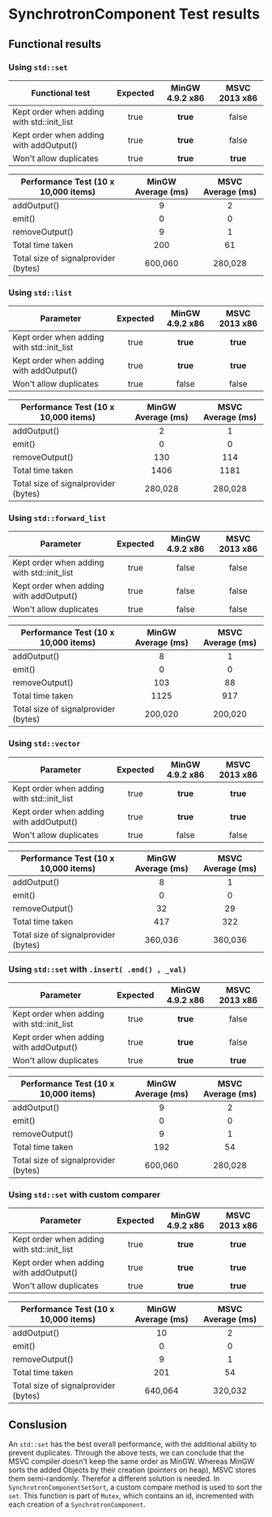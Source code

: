 # **SynchrotronComponent** Test results

## Functional results

### Using `std::set`

| Functional test | Expected | MinGW 4.9.2 x86 | MSVC 2013 x86 |
| --- | :---: | :---: | :---: |
| Kept order when adding with std::init_list	| true | **true** | false    |
| Kept order when adding with addOutput()	| true | **true** | false    |
| Won't allow duplicates			| true | **true** | **true** |

| Performance Test (10 x 10,000 items) | MinGW Average (ms) | MSVC Average (ms) |
| --- | :---: | :---: |
| addOutput()                          |       9 |       2 |
| emit()                               |       0 |       0 |
| removeOutput()                       |       9 |       1 |
| Total time taken                     |     200 |      61 |
| Total size of signalprovider (bytes) | 600,060 | 280,028 |

### Using `std::list`

| Parameter | Expected | MinGW 4.9.2 x86 | MSVC 2013 x86 |
| --- | :---: | :---: | :---: |
| Kept order when adding with std::init_list	| true | **true** | **true** |
| Kept order when adding with addOutput()	| true | **true** | **true** |
| Won't allow duplicates			| true | false    | false    |

| Performance Test (10 x 10,000 items) | MinGW Average (ms) | MSVC Average (ms) |
| --- | :---: | :---: |
| addOutput()                          |       2 |       1 |
| emit()                               |       0 |       0 |
| removeOutput()                       |     130 |     114 |
| Total time taken                     |    1406 |    1181 |
| Total size of signalprovider (bytes) | 280,028 | 280,028 |

### Using `std::forward_list`

| Parameter | Expected | MinGW 4.9.2 x86 | MSVC 2013 x86 |
| --- | :---: | :---: | :---: |
| Kept order when adding with std::init_list	| true | false | false |
| Kept order when adding with addOutput()	| true | false | false |
| Won't allow duplicates			| true | false | false |

| Performance Test (10 x 10,000 items) | MinGW Average (ms) | MSVC Average (ms) |
| --- | :---: | :---: |
| addOutput()                          |       8 |       1 |
| emit()                               |       0 |       0 |
| removeOutput()                       |     103 |      88 |
| Total time taken                     |    1125 |     917 |
| Total size of signalprovider (bytes) | 200,020 | 200,020 |

### Using `std::vector`

| Parameter | Expected | MinGW 4.9.2 x86 | MSVC 2013 x86 |
| --- | :---: | :---: | :---: |
| Kept order when adding with std::init_list	| true | **true** | **true** |
| Kept order when adding with addOutput()	| true | **true** | **true** |
| Won't allow duplicates			| true | false    | false    |

| Performance Test (10 x 10,000 items) | MinGW Average (ms) | MSVC Average (ms) |
| --- | :---: | :---: |
| addOutput()                          |       8 |       1 |
| emit()                               |       0 |       0 |
| removeOutput()                       |      32 |      29 |
| Total time taken                     |     417 |     322 |
| Total size of signalprovider (bytes) | 360,036 | 360,036 |

### Using `std::set` with `.insert( .end() , _val)`

| Parameter | Expected | MinGW 4.9.2 x86 | MSVC 2013 x86 |
| --- | :---: | :---: | :---: |
| Kept order when adding with std::init_list	| true | **true** | false    |
| Kept order when adding with addOutput()	| true | **true** | false    |
| Won't allow duplicates			| true | **true** | **true** |

| Performance Test (10 x 10,000 items) | MinGW Average (ms) | MSVC Average (ms) |
| --- | :---: | :---: |
| addOutput()                          |       9 |       2 |
| emit()                               |       0 |       0 |
| removeOutput()                       |       9 |       1 |
| Total time taken                     |     192 |      54 |
| Total size of signalprovider (bytes) | 600,060 | 280,028 |

### Using `std::set` with custom comparer

| Parameter | Expected | MinGW 4.9.2 x86 | MSVC 2013 x86 |
| --- | :---: | :---: | :---: |
| Kept order when adding with std::init_list	| true | **true** | **true** |
| Kept order when adding with addOutput()	| true | **true** | **true** |
| Won't allow duplicates			| true | **true** | **true** |

| Performance Test (10 x 10,000 items) | MinGW Average (ms) | MSVC Average (ms) |
| --- | :---: | :---: |
| addOutput()                          |      10 |       2 |
| emit()                               |       0 |       0 |
| removeOutput()                       |       9 |       1 |
| Total time taken                     |     201 |      54 |
| Total size of signalprovider (bytes) | 640,064 | 320,032 |


## Conslusion
An `std::set` has the best overall performance, with the additional ability to prevent duplicates.
Through the above tests, we can conclude that the MSVC compiler doesn't keep the same order as MinGW.
Whereas MinGW sorts the added Objects by their creation (pointers on heap), MSVC stores them semi-randomly.
Therefor a different solution is needed. In `SynchrotronComponentSetSort`, a custom compare method is used to sort the `set`.
This function is part of `Mutex`, which contains an id, incremented with each creation of a `SynchrotronComponent`.
